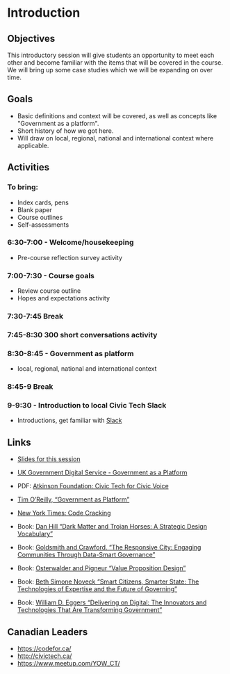 # Introduction

## Objectives

This introductory session will give students an opportunity to meet each other and become familiar with the items that will be covered in the course. We will bring up some case studies which we will be expanding on over time. 

## Goals

- Basic definitions and context will be covered, as well as concepts like "Government as a platform". 
- Short history of how we got here.
- Will draw on local, regional, national and international context where applicable.

## Activities

### To bring:
- Index cards, pens
- Blank paper
- Course outlines
- Self-assessments

### 6:30-7:00 - Welcome/housekeeping
- Pre-course reflection survey activity

### 7:00-7:30 - Course goals
- Review course outline
- Hopes and expectations activity

### 7:30-7:45 Break
### 7:45-8:30 300 short conversations activity
### 8:30-8:45 - Government as platform
- local, regional, national and international context

### 8:45-9 Break
### 9-9:30 - Introduction to local Civic Tech Slack
- Introductions, get familiar with [Slack](https://slack.com/)

## Links

- [Slides for this session](slides.html)
- [UK Government Digital Service - Government as a Platform](https://governmentasaplatform.blog.gov.uk/)
- PDF: [Atkinson Foundation: Civic Tech for Civic Voice](http://atkinsonfoundation.ca/wp-content/uploads/2014/10/Atkinson_CTR_FA_101614_Digital.pdf)
- [Tim O’Reilly, “Government as Platform”](http://chimera.labs.oreilly.com/books/1234000000774/ch02.html)
- [New York Times: Code Cracking](https://www.nytimes.com/interactive/2016/11/13/magazine/design-issue-code-for-america.html?_r=0)

- Book: [Dan Hill “Dark Matter and Trojan Horses: A Strategic Design Vocabulary”](https://www.amazon.ca/Dark-Matter-Trojan-Horses-Vocabulary/dp/0992914639)
- Book: [Goldsmith and Crawford. “The Responsive City: Engaging Communities Through Data-Smart Governance”](https://www.amazon.ca/Responsive-City-Communities-Data-Smart-Governance/dp/1118910907)
- Book: [Osterwalder and Pigneur “Value Proposition Design”](https://www.amazon.ca/Value-Proposition-Design-Products-Customers/dp/1118968050)
- Book: [Beth Simone Noveck “Smart Citizens, Smarter State: The Technologies of Expertise and the Future of Governing”](https://www.amazon.ca/Smart-Citizens-Smarter-State-Technologies/dp/0674286057)
- Book: [William D. Eggers “Delivering on Digital: The Innovators and Technologies That Are Transforming Government”](https://www.amazon.ca/Delivering-Digital-Innovators-Technologies-Transforming/dp/0795347510)

## Canadian Leaders
- https://codefor.ca/
- http://civictech.ca/
- https://www.meetup.com/YOW_CT/
